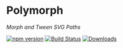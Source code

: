 # Polymorph

*Morph and Tween SVG Paths*

[![npm version](https://badge.fury.io/js/polymorph-js.svg)](https://badge.fury.io/js/polymorph-js)
[![Build Status](https://travis-ci.org/notoriousb1t/polymorph-js.svg?branch=master)](https://travis-ci.org/notoriousb1t/polymorph-js)
[![Downloads](https://img.shields.io/npm/dm/polymorph-js.svg)](https://www.npmjs.com/package/polymorph-js)
